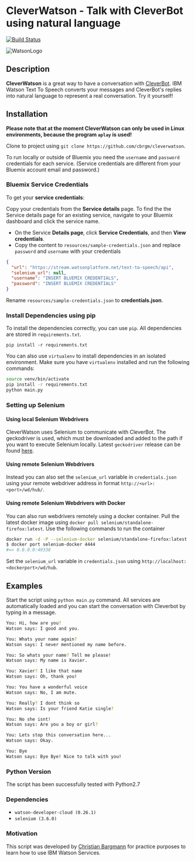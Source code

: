 # **CleverWatson** - Talk with CleverBot using natural language

[![Build Status](http://dev.cynthek.de/api/badges/cbrgm/cleverwatson/status.svg)](http://dev.cynthek.de/cbrgm/cleverwatson)

![WatsonLogo](https://www.hrblock.com/images/lp/fy17/watson/with-watson.png)

## Description

**CleverWatson** is a great way to have a conversation with [CleverBot][03bdac3a]. IBM Watson Text To Speech converts your messages and CleverBot's replies into natural language to represent a real conversation. Try it yourself!

  [03bdac3a]: http://cleverbot.com "cleverbot.com"

## Installation

**Please note that at the moment CleverWatson can only be used in Linux environments, because the program `aplay` is used!**  

Clone to project using `git clone https://github.com/cbrgm/cleverwatson`.

To run locally or outside of Bluemix you need the `username` and `password` credentials for each service. (Service credentials are different from your Bluemix account email and password.)

### Bluemix Service Credentials

To get your **service credentials**:

Copy your credentials from the **Service details** page. To find the the Service details page for an existing service, navigate to your Bluemix dashboard and click the service name.

* On the Service **Details page**, click **Service Credentials**, and then **View credentials**.
* Copy the content to `resources/sample-credentials.json` and replace `password` and `username` with your credentials

```json
{
  "url": "https://stream.watsonplatform.net/text-to-speech/api",
  "selenium_url": null,
  "username": "INSERT BLUEMIX CREDENTIALS",
  "password": "INSERT BLUEMIX CREDENTIALS"
}


```

Rename `resources/sample-credentials.json` to **credentials.json**.

### Install Dependencies using pip

To install the dependencies correctly, you can use `pip`. All dependencies are stored in `requirements.txt`.

`pip install -r requirements.txt`

You can also use `virtualenv` to install dependencies in an isolated environment. Make sure you have `virtualenv` installed and run the following commands:

```bash
source venv/bin/activate
pip install -r requirements.txt
python main.py
```

### Setting up Selenium

#### Using local Selenium Webdrivers
CleverWatson uses Selenium to communicate with CleverBot. The geckodriver is used, which must be downloaded and added to the path if you want to execute Selenium locally. Latest `geckodriver` release can be found [here][b2537cd7].

#### Using remote Selenium Webdrivers

Instead you can also set the `selenium_url` variable in `credentials.json` using your remote webdriver address in format `http://<url>:<port>/wd/hub/`.

  [b2537cd7]: https://github.com/mozilla/geckodriver/releases "geckodriver"

#### Using remote Selenium Webdrivers with Docker

You can also run webdrivers remotely using a docker container. Pull the latest docker image using `docker pull selenium/standalone-firefox:latest`. Use the following commands to run the container

```bash
docker run -d -P --selenium-docker selenium/standalone-firefox:latest
$ docker port selenium-docker 4444
#=> 0.0.0.0:49338
```
Set the `selenium_url` variable in `credentials.json` using `http://localhost:<dockerport>/wd/hub`.

## Examples

Start the script using `python main.py` command. All services are automatically loaded and you can start the conversation with Cleverbot by typing in a message.

```bash
You: Hi, how are you?
Watson says: I good and you.

You: Whats your name again?
Watson says: I never mentioned my name before.

You: So whats your name? Tell me please!
Watson says: My name is Xavier.

You: Xavier? I like that name
Watson says: Oh, thank you!

You: You have a wonderful voice
Watson says: No, I am mute.

You: Really? I dont think so
Watson says: Is your friend Katie single?

You: No she isnt!
Watson says: Are you a boy or girl?

You: Lets stop this conversation here...
Watson says: Okay.

You: Bye
Watson says: Bye Bye! Nice to talk with you!

```

### Python Version

The script has been successfully tested with Python2.7

### Dependencies

* `watson-developer-cloud (0.26.1)`
* `selenium (3.6.0)`

### Motivation

This script was developed by [Christian Bargmann][b9824663] for practice purposes to learn how to use IBM Watson Services.

  [b9824663]: http://cbrgm.de "blog"
